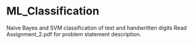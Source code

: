 # ML_Classification
Naive Bayes and SVM classification of text and handwritten digits
Read Assignment_2.pdf for problem statement description.
